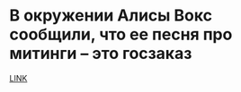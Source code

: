 # В окружении Алисы Вокс сообщили, что ее песня про митинги – это госзаказ



[LINK](https://varlamov.ru/2377311.html)